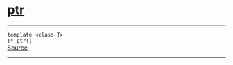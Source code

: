 
<h1 id="ptr">
 <a href="#/api/memory/ptr" class="anchor">
   <span>ptr</span>
  </a>
</h1>

<div class="signature">
  <hr>

  
  <div class="definition-container">
    <div class="definition">
      <code><span class="token keyword">template</span> <<span class="token keyword">class</span> <span class="token keyword">T</span>>
<span class="token keyword">T</span>* ptr()</code>
      <div class="flex-spacing"></div>
      <a href="https://github.com/libocca/occa/blob/1fea69a2/include/occa/core/memory.hpp#L108" target="_blank">Source</a>
    </div>
    
  </div>


  <hr>
</div>
